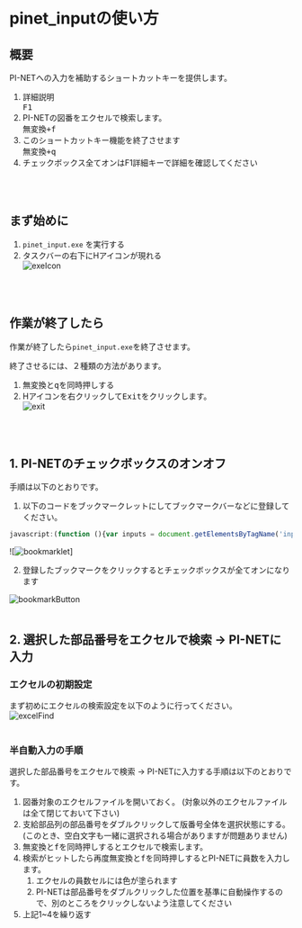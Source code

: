 # pinet_inputの使い方



## 概要

PI-NETへの入力を補助するショートカットキーを提供します。

1. 詳細説明<br>
   <kbd>F1</kbd>
2. PI-NETの図番をエクセルで検索します。<br>
   <kbd>無変換+f</kbd>
3. このショートカットキー機能を終了させます<br>
   <kbd>無変換+q</kbd>
4. チェックボックス全てオンはF1詳細キーで詳細を確認してください
<br>
<br>


## まず始めに

1. `pinet_input.exe` を実行する
2. タスクバーの右下にHアイコンが現れる<br>
   ![exeIcon](https://user-images.githubusercontent.com/69337126/91275802-9735af80-e7bb-11ea-9a33-1dc72ec7c4df.png)
<br>
<br>


## 作業が終了したら

作業が終了したら`pinet_input.exe`を終了させます。

終了させるには、２種類の方法があります。

1. <kbd>無変換とqを同時押し</kbd>する
2. Hアイコンを右クリックして<kbd>Exit</kbd>をクリックします。<br>
   ![exit](https://user-images.githubusercontent.com/69337126/91275803-97ce4600-e7bb-11ea-87ac-194ed9fe9444.png)
<br>
<br>



## 1. PI-NETのチェックボックスのオンオフ

手順は以下のとおりです。
1. 以下のコードをブックマークレットにしてブックマークバーなどに登録してください。
```javascript
javascript:(function (){var inputs = document.getElementsByTagName('input');for(var i=0; ; i++){for (var j=0; j < inputs.length; j ++) {var e = inputs[j];if (e.type == 'checkbox')e.checked = true;}if(i < window.frames.length){try {inputs = window.frames[i].document.getElementsByTagName('input');}catch(e){}}else{break;}}})();
```
![![bookmarklet](https://user-images.githubusercontent.com/69337126/91371605-6e112f80-e84c-11ea-91ae-27543dffd045.png)]

2. 登録したブックマークをクリックするとチェックボックスが全てオンになります

![bookmarkButton](https://user-images.githubusercontent.com/69337126/91371746-d2cc8a00-e84c-11ea-8c22-545aa57dee60.png)
<br>
<br>



## 2. 選択した部品番号をエクセルで検索 →  PI-NETに入力

### エクセルの初期設定

まず初めにエクセルの検索設定を以下のように行ってください。<br>
![excelFind](https://user-images.githubusercontent.com/69337126/91275804-9866dc80-e7bb-11ea-8b93-0b05b888574c.png)
<br>
<br>



### 半自動入力の手順

選択した部品番号をエクセルで検索 →  PI-NETに入力する手順は以下のとおりです。

1. 図番対象のエクセルファイルを開いておく。
   (対象以外のエクセルファイルは全て閉じておいて下さい)
2. 支給部品列の部品番号をダブルクリックして版番号全体を選択状態にする。
   (このとき、空白文字も一緒に選択される場合がありますが問題ありません)
3. <kbd>無変換とfを同時押し</kbd>するとエクセルで検索します。
4. 検索がヒットしたら再度<kbd>無変換とfを同時押し</kbd>するとPI-NETに員数を入力します。
   1. エクセルの員数セルには色が塗られます
   2. PI-NETは部品番号をダブルクリックした位置を基準に自動操作するので、別のところをクリックしないよう注意してください
5. 上記1~4を繰り返す